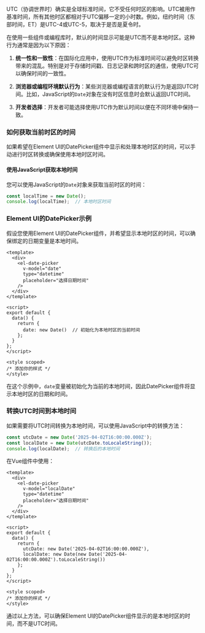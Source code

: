 UTC（协调世界时）确实是全球标准时间，它不受任何时区的影响。UTC被用作基准时间，所有其他时区都相对于UTC偏移一定的小时数。例如，纽约时间（东部时间，ET）是UTC-4或UTC-5，取决于是否是夏令时。

在使用一些组件或编程库时，默认的时间显示可能是UTC而不是本地时区。这种行为通常是因为以下原因：

1. **统一性和一致性**：在国际化应用中，使用UTC作为标准时间可以避免时区转换带来的混乱。特别是对于存储时间戳、日志记录和跨时区的通信，使用UTC可以确保时间的一致性。
   
2. **浏览器或编程环境默认行为**：某些浏览器或编程语言的默认行为是返回UTC时间。比如，JavaScript的`Date`对象在没有时区信息时会默认返回UTC时间。

3. **开发者选择**：开发者可能选择使用UTC作为默认时间以便在不同环境中保持一致。

### 如何获取当前时区的时间

如果希望在Element UI的DatePicker组件中显示和处理本地时区的时间，可以手动进行时区转换或确保使用本地时区时间。

#### 使用JavaScript获取本地时间

您可以使用JavaScript的`Date`对象来获取当前时区的时间：

```javascript
const localTime = new Date();
console.log(localTime);  // 本地时区时间
```

### Element UI的DatePicker示例

假设您使用Element UI的DatePicker组件，并希望显示本地时区的时间，可以确保绑定的日期变量是本地时间。

```vue
<template>
  <div>
    <el-date-picker
      v-model="date"
      type="datetime"
      placeholder="选择日期时间"
    />
  </div>
</template>

<script>
export default {
  data() {
    return {
      date: new Date()  // 初始化为本地时区的当前时间
    };
  }
};
</script>

<style scoped>
/* 添加你的样式 */
</style>
```

在这个示例中，`date`变量被初始化为当前的本地时间，因此DatePicker组件将显示本地时区的日期和时间。

### 转换UTC时间到本地时间

如果需要将UTC时间转换为本地时间，可以使用JavaScript中的转换方法：

```javascript
const utcDate = new Date('2025-04-02T16:00:00.000Z');
const localDate = new Date(utcDate.toLocaleString());
console.log(localDate);  // 转换后的本地时间
```

在Vue组件中使用：

```vue
<template>
  <div>
    <el-date-picker
      v-model="localDate"
      type="datetime"
      placeholder="选择日期时间"
    />
  </div>
</template>

<script>
export default {
  data() {
    return {
      utcDate: new Date('2025-04-02T16:00:00.000Z'),
      localDate: new Date(new Date('2025-04-02T16:00:00.000Z').toLocaleString())
    };
  }
};
</script>

<style scoped>
/* 添加你的样式 */
</style>
```

通过以上方法，可以确保Element UI的DatePicker组件显示的是本地时区的时间，而不是UTC时间。

